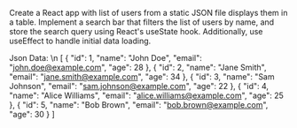 Create a React app with list of users from a static JSON file displays them in a table.
Implement a search bar that filters the list of users by name, and store the search query using React's useState hook.
Additionally, use useEffect to handle initial data loading.

Json Data: \n
[
  {
    "id": 1,
    "name": "John Doe",
    "email": "john.doe@example.com",
    "age": 28
  },
  {
    "id": 2,
    "name": "Jane Smith",
    "email": "jane.smith@example.com",
    "age": 34
  },
  {
    "id": 3,
    "name": "Sam Johnson",
    "email": "sam.johnson@example.com",
    "age": 22
  },
  {
    "id": 4,
    "name": "Alice Williams",
    "email": "alice.williams@example.com",
    "age": 25
  },
  {
    "id": 5,
    "name": "Bob Brown",
    "email": "bob.brown@example.com",
    "age": 30
  }
]
